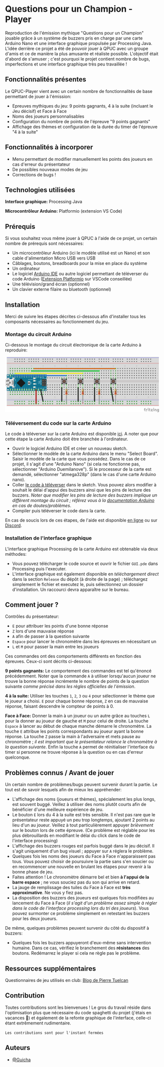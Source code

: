 
# Questions pour un Champion - Player

Reproduction de l'émission mythique "Questions pour un Champion" jouable grâce à un système de buzzers pris en charge par une carte Arduino Nano et une interface graphique propulsée par Processing Java. 
L'idée derrière ce projet a été de pouvoir jouer à QPUC avec un groupe d'amis et ce de manière la plus amusante et réaliste possible. L'objectif était d'abord de s'amuser ; c'est pourquoi le projet contient nombre de bugs, imperfections et une interface graphique très peu travaillée !

## Fonctionnalités présentes

Le QPUC-Player vient avec un certain nombre de fonctionnalités de base permettant de jouer à l'émission:

- Epreuves mythiques du jeu: 9 points gagnants, 4 à la suite (incluant le Jeu décisif) et Face à Face
- Noms des joueurs personnalisables
- Configuration du nombre de points de l'épreuve "9 points gagnants"
- Affichage des thèmes et configuration de la durée du timer de l'épreuve "4 à la suite"

## Fonctionnalités à incorporer

- Menu permettant de modifier manuellement les points des joueurs en cas d'erreur du présentateur
- De possibles nouveaux modes de jeu 
- Corrections de bugs !

## Technologies utilisées

**Interface graphique:** Processing Java

**Microcontrôleur Arduino:** Platformio (extension VS Code)


## Prérequis

Si vous souhaitez vous même jouer à QPUC à l'aide de ce projet, un certain nombre de prérequis sont nécessaires:

- Un microcontrôleur Arduino (ici le modèle utilisé est un Nano) et son cable d'alimentation Micro USB vers USB
- Câblages, boutons, breadboards pour la mise en place du système
- Un ordinateur 
- Le logiciel [Arduino IDE](https://www.arduino.cc/en/software) ou autre logiciel permettant de téléverser du code Arduino ([Extension Platformio](https://platformio.org/install/ide?install=vscode) sur VSCode conseillée)
- Une télévision/grand écran (optionnel)
- Un clavier externe filaire ou bluetooth (optionnel)


## Installation

Merci de suivre les étapes décrites ci-dessous afin d'installer tous les composants nécessaires au fonctionnement du jeu.

### Montage du circuit Arduino

Ci-dessous le montage du circuit électronique de la carte Arduino à reproduire:

![Montage du circuit](https://github.com/Guicha/qpuc-player/blob/main/montage.png?raw=true)

### Téléversement du code sur la carte Arduino

Le code à téléverser sur la carte Arduino est disponible [ici](ARDUINO/src/main.cpp). A noter que pour cette étape la carte Arduino doit être branchée à l'ordinateur.

- Ouvrir le logiciel Arduino IDE et créer un nouveau sketch.
- Sélectionner le modèle de la carte Arduino dans le menu "Select Board". Saisir le modèle de la carte que vous possédez. Dans le cas de ce projet, il s'agit d'une "Arduino Nano" (si cela ne fonctionne pas, sélectionner "Arduino Duemilanove"). Si le processeur de la carte est demandé, sélectionner "atmega328p" (dans le cas d'une carte Arduino nano).
- Coller [le code à téléverser](ARDUINO/src/main.cpp) dans le sketch. Vous pouvez alors modifier à souhait le délai d'appui des buzzers ainsi que les pins de lecture des buzzers. *Noter que modifier les pins de lecture des buzzers implique un différent montage du circuit ; référez vous à la [documentation Arduino](https://docs.arduino.cc/) en cas de doutes/problèmes*.
- Compiler puis téléverser le code dans la carte.

En cas de soucis lors de ces étapes, de l'aide est disponible [en ligne](https://docs.arduino.cc/) ou sur [Discord](https://discord.com/invite/jQJFwW7).

### Installation de l'interface graphique

L'interface graphique Processing de la carte Arduino est obtenable via deux méthodes:

- Vous pouvez télécharger le code source et ouvrir le fichier `GUI.pde` dans Processing puis l'executer.
- L'interface graphique est également disponible en *téléchargement direct* dans la section `Release` du dépôt (à droite de la page) ; téléchargez simplement le fichier et executez le, puis sélectionnez un dossier d'installation. Un raccourci devra apparaître sur le bureau.


## Comment jouer ?

Contrôles du présentateur:

- `E` pour attribuer les points d'une bonne réponse
- `Z` lors d'une mauvaise réponse
- `A` afin de passer à la question suivante
- `Espace` pour lancer le chronomètre dans les épreuves en nécessitant un
- `L` et `M` pour passer la main entre les joueurs

Ces commandes ont des comportements différents en fonction des épreuves. Ceux-ci sont décrits ci-dessous:

**9 points gagnants:** Le comportement des commandes est tel qu'énoncé précédemment. Noter que la commande `A` à utiliser lorsqu'aucun joueur ne trouve la bonne réponse incrémente le nombre de points de la question suivante *comme précisé dans les règles officielles de l'émission*.

**4 à la suite:** Utiliser les touches `1`, `2`, `3` ou `4` pour sélectionner le thème que le joueur a choisi. `E` pour chaque bonne réponse, `Z` en cas de mauvaise réponse, faisant descendre le compteur de points à 0.

**Face à Face:** Donner la main à un joueur ou un autre grâce au touches `L` pour la donner au joueur de gauche et `M` pour celui de droite. La touche `Espace` à lancer au début de chaque manche démarre le chronomètre. La touche `E` attribue les points correspondants au joueur ayant la bonne réponse. La touche `Z` passe la main à l'adversaire et mets pause au chronomètre ; *il est important que le présentateur relance le chronomètre à la question suivante*. Enfin la touche `A` permet de réinitialiser l'interface du timer si personne ne trouve réponse à la question ou en cas d'erreur quelconque.


## Problèmes connus / Avant de jouer

Un certain nombre de problèmes/bugs peuvent survenir durant la partie. Le tout est de savoir lesquels afin de mieux les appréhender:

- L'affichage des noms (joueurs et thèmes), spécialement les plus longs, est souvent buggé. Veillez à utiliser des noms plutôt courts afin de bénéficier d'une meilleure expérience de jeu.
- Le bouton `E` lors du 4 à la suite est très sensible. Il n'est pas rare que le présentateur reste appuyé un peu trop longtemps, ajoutant 2 points au lieu d'un au joueur. Veillez à tout particulièrement appuyer *brièvement* sur le bouton lors de cette épreuve. (Ce problème est réglable pour les plus débrouillards en modifiant le délai du click dans le code de l'interface processing)
- L'affichage des buzzers rouges est parfois buggé dans le jeu décisif. Il s'agit uniquement d'un bug visuel ; appuyer sur `A` réglera le problème.
- Quelques fois les noms des joueurs du Face à Face n'apparaissent pas tous. Vous pouvez choisir de poursuivre la partie sans s'en soucier ou en recommencer une nouvelle en brulant les étapes pour revenir à la bonne phase de jeu.
- Faites attention ! Le chronomètre démarre bel et bien **à l'appui de la barre espace** ; ne vous souciez pas du son qui arrive en retard.
- La jauge de remplissage des tuiles du Face à Face est **très approximative**. Ne vous y fiez pas.
- La disposition des buzzers des joueurs est quelques fois modifiées au lancement du Face à Face (*il s'agit d'un problème assez simple à régler dans le code de l'interface processing lors du tri des joueurs*). Vous pouvez surmonter ce problème simplement en retestant les buzzers pour les deux joueurs.


De même, quelques problèmes peuvent survenir du côté du dispositif à buzzers:

- Quelques fois les buzzers appuyeront d'eux-même sans intervention humaine. Dans ce cas, vérifiez le branchement des **résistances** des boutons. Redémarrez le player si cela ne règle pas le problème.

## Ressources supplémentaires

Questionnaires de jeu utilisés en club: [Blog de Pierre Tuelcan](https://pierre-tuelcan-questionnaires-36.webself.net/blog)

    
## Contribution

Toutes contributions sont les bienvenues ! Le gros du travail réside dans l'optimisation plus que nécessaire du code spaghetti du projet (j'étais en vacances 🤗) et également de la refonte graphique de l'interface, celle-ci étant extrêmement rudimentaire.

`Les contributions sont pour l'instant fermées`


## Auteurs

- [@Guicha](https://www.github.com/Guicha)
